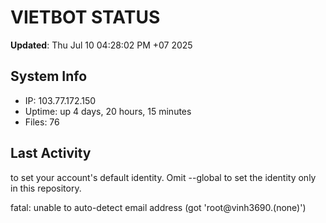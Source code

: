 # VIETBOT STATUS
**Updated**: Thu Jul 10 04:28:02 PM +07 2025

## System Info
- IP: 103.77.172.150
- Uptime: up 4 days, 20 hours, 15 minutes
- Files: 76

## Last Activity

to set your account's default identity.
Omit --global to set the identity only in this repository.

fatal: unable to auto-detect email address (got 'root@vinh3690.(none)')
